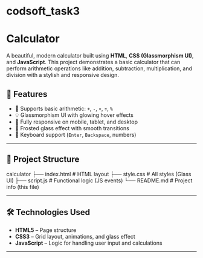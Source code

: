 # codsoft_task3

# Calculator

A beautiful, modern calculator built using **HTML**, **CSS (Glassmorphism UI)**, and **JavaScript**. This project demonstrates a basic calculator that can perform arithmetic operations like addition, subtraction, multiplication, and division with a stylish and responsive design.

## 🚀 Features

- 🧮 Supports basic arithmetic: `+`, `-`, `×`, `÷`, `%`
- 💡 Glassmorphism UI with glowing hover effects
- 📱 Fully responsive on mobile, tablet, and desktop
- 🧊 Frosted glass effect with smooth transitions
- 🎯 Keyboard support (`Enter`, `Backspace`, numbers)

---

## 📁 Project Structure
calculator
├── index.html # HTML layout
├── style.css # All styles (Glass UI)
├── script.js # Functional logic (JS events)
└── README.md # Project info (this file)


---

## 🛠️ Technologies Used

- **HTML5** – Page structure
- **CSS3** – Grid layout, animations, and glass effect
- **JavaScript** – Logic for handling user input and calculations

---
